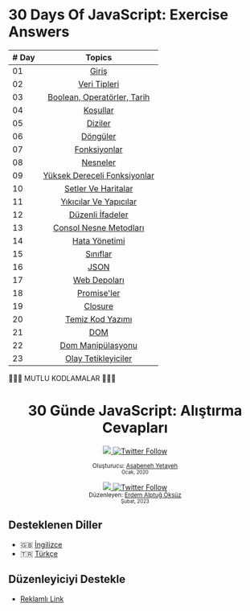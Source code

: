 # 30 Days Of JavaScript: Exercise Answers

| # Day |                                                                       Topics                                                                        |
| ----- | :-------------------------------------------------------------------------------------------------------------------------------------------------: |
| 01    |                                                             [Giriş](./README.md)                                                             |
| 02    |                                               [Veri Tipleri](./02_Day_Data_types/02_Day_Data_types.md)                                                |
| 03    |                             [Boolean, Operatörler, Tarih](./03_Day_Booleans_operators_date/03_Day_Booleans_operators_date.md)                             |
| 04    |                                            [Koşullar](./04_Day_Conditionals/04_Day_Conditionals.md)                                             |
| 05    |                                                     [Diziler](./05_Day_Arrays/05_Day_Arrays.md)                                                      |
| 06    |                                                       [Döngüler](./06_Day_Loops/06_Day_Loops.md)                                                       |
| 07    |                                                 [Fonksiyonlar](./07_Day_Functions/07_Day_Functions.md)                                                 |
| 08    |                                                    [Nesneler](./08_Day_Objects/08_Day_Objects.md)                                                    |
| 09    |                             [Yüksek Dereceli Fonksiyonlar](./09_Day_Higher_order_functions/09_Day_Higher_order_functions.md)                              |
| 10    |                                           [Setler Ve Haritalar](./10_Day_Sets_and_Maps/10_Day_Sets_and_Maps.md)                                           |
| 11    |                      [Yıkıcılar Ve Yapıcılar](./11_Day_Destructuring_and_spreading/11_Day_Destructuring_and_spreading.md)                      |
| 12    |                                  [Düzenli İfadeler](./12_Day_Regular_expressions/12_Day_Regular_expressions.md)                                  |
| 13    |                             [Consol Nesne Metodları](./13_Day_Console_object_methods/13_Day_Console_object_methods.md)                              |
| 14    |                                         [Hata Yönetimi](./14_Day_Error_handling/14_Day_Error_handling.md)                                          |
| 15    |                                                    [Sınıflar](./15_Day_Classes/15_Day_Classes.md)                                                    |
| 16    |                                                        [JSON](./16_Day_JSON/16_Day_JSON.md)                                                         |
| 17    |                                            [Web Depoları](./17_Day_Web_storages/17_Day_Web_storages.md)                                             |
| 18    |                                                  [Promise'ler](./18_Day_Promises/18_Day_Promises.md)                                                   |
| 19    |                                                   [Closure](./19_Day_Closures/19_Day_Closures.md)                                                   |
| 20    |                                  [Temiz Kod Yazımı](./20_Day_Writing_clean_codes/20_Day_Writing_clean_codes.md)                                   |
| 21    |                                                          [DOM](./21_Day_DOM/21_Day_DOM.md)                                                          |
| 22    |                            [Dom Manipülasyonu](./22_Day_Manipulating_DOM_object/22_Day_Manipulating_DOM_object.md)                            |
| 23    |                                        [Olay Tetikleyiciler](./23_Day_Event_listeners/23_Day_Event_listeners.md)                                        |

🧡🧡🧡 MUTLU KODLAMALAR 🧡🧡🧡

<div align="center">
  <h1> 30 Günde JavaScript: Alıştırma Cevapları</h1>
  <a class="header-badge" target="_blank" href="https://www.linkedin.com/in/asabeneh/">
  <img src="https://img.shields.io/badge/style--5eba00.svg?label=LinkedIn&logo=linkedin&style=social">
  </a>
  <a class="header-badge" target="_blank" href="https://twitter.com/Asabeneh">
  <img alt="Twitter Follow" src="https://img.shields.io/twitter/follow/asabeneh?style=social">
  </a>

<sub>Oluşturucu:
<a href="https://www.linkedin.com/in/asabeneh/" target="_blank">Asabeneh Yetayeh</a><br>
<small> Ocak, 2020</small>
</sub>

<a class="header-badge" target="_blank" href="https://www.linkedin.com/in/erdemalptugoksuz/">
  <img src="https://img.shields.io/badge/style--5eba00.svg?label=LinkedIn&logo=linkedin&style=social">
  </a>
  <a class="header-badge" target="_blank" href="https://twitter.com/heyahtuput">
  <img alt="Twitter Follow" src="https://img.shields.io/twitter/follow/Erdem Alptuğ?style=social">
  </a><br>
<sub>Düzenleyen:
<a href="https://www.linkedin.com/in/erdemalptugoksuz/" target="_blank">Erdem Alptuğ Öksüz</a><br>
<small> Şubat, 2023</small>
</sub>

</div>

## Desteklenen Diller
  * 🇬🇧 [İngilizce](../README.md)  
  * 🇹🇷 [Türkçe](./README.md)

## Düzenleyiciyi Destekle
  * [Reklamlı Link](https://ay.live/lYtYWg)